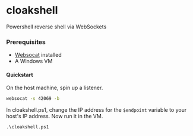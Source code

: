 # cloakshell
Powershell reverse shell via WebSockets

### Prerequisites

- [Websocat](https://github.com/vi/websocat) installed
- A Windows VM

#### Quickstart

On the host machine, spin up a listener.

```sh
websocat -s 42069 -b
```

In cloakshell.ps1, change the IP address for the `$endpoint` variable to your host's IP address.
Now run it in the VM.

```
.\cloakshell.ps1
```
